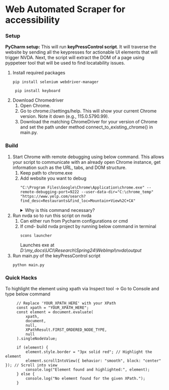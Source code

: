 # Web Automated Scraper for accessibility


### Setup
**PyCharm setup:**
This will run **keyPressControl script**. It will traverse the website by sending all the keypresses for actionable UI elements that will trigger NVDA. Next, the script will extract the DOM of a page using pyppeteer tool that will be used to find locatability issues.
1. Install required packages
    ```
    pip install selenium webdriver-manager
    ```
   ```
    pip install keyboard
    ```
2. Download Chromedriver
   1. Open Chrome.
   2. Go to chrome://settings/help. This will show your current Chrome version. Note it down (e.g., 115.0.5790.99).
   3. Download the matching ChromeDriver for your version of Chrome and set the path under method connect_to_existing_chrome() in main.py.


### Build
1. Start Chrome with remote debugging using below command. This allows your script to communicate with an already open Chrome instance, get information such as the URL, tabs, and DOM structure.
   1. Keep path to chrome.exe
   2. Add website you want to debug
       ```
       "C:\Program Files\Google\Chrome\Application\chrome.exe" --remote-debugging-port=9222 --user-data-dir="C:\chrome_temp" "https://www.yelp.com/search?find_desc=Restaurants&find_loc=Mountain+View%2C+CA"
       ```
       <details>
       <summary> Why is this command necessary?</summary>
       Remote Debugging: Chrome, by default, doesn't allow external programs (like Python scripts) to access its internal details (tabs, URLs, DOM, etc.) unless it's explicitly told to do so via the --remote-debugging-port flag. This flag opens a communication channel that tools like Selenium can use to interact with a running Chrome session.
       </details>
2. Run nvda so to run this script on nvda
   1. Can either run from Pycharm configurations or cmd
   2. If cmd- build nvda project by running below command in terminal
      ```
      scons launcher
       ```
      Launches exe at _D:\my_docs\UCI\Research\Spring24\WebImpl\nvda\output_
3. Run main.py of the keyPressControl script
      ```
      python main.py
      ```

### Quick Hacks
To highlight the element using xpath via Inspect tool -> Go to Console and type below command
 ```
      // Replace 'YOUR_XPATH_HERE' with your XPath
      const xpath = "YOUR_XPATH_HERE";
      const element = document.evaluate(
          xpath,
          document,
          null,
          XPathResult.FIRST_ORDERED_NODE_TYPE,
          null
      ).singleNodeValue;
      
      if (element) {
          element.style.border = "3px solid red"; // Highlight the element
          element.scrollIntoView({ behavior: "smooth", block: "center" }); // Scroll into view
          console.log("Element found and highlighted:", element);
      } else {
          console.log("No element found for the given XPath.");
      }
 ```
